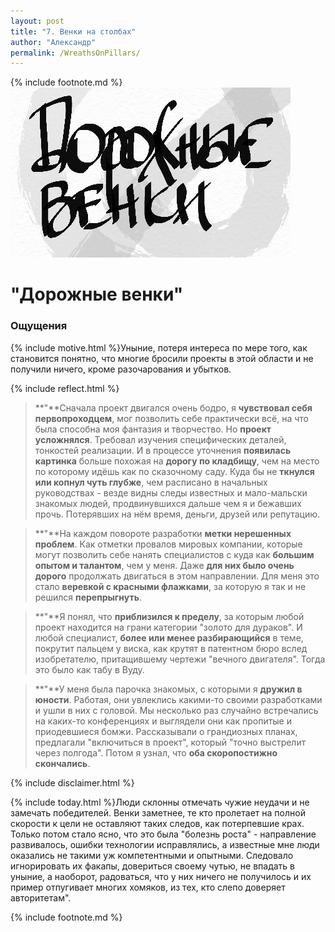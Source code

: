 ```yaml
---
layout: post
title: "7. Венки на столбах"
author: "Александр"
permalink: /WreathsOnPillars/
---
```

{% include footnote.md %}
!["Дорожные венки"](/_img/7.jpg)
# "Дорожные венки"

### Ощущения
{% include motive.html %}Уныние, потеря интереса по мере того, как становится понятно, что многие бросили проекты в этой области и не получили ничего, кроме разочарования и убытков.

{% include reflect.html %}
>**"**Сначала проект двигался очень бодро, я **чувствовал себя первопроходцем**, мог позволить себе практически всё, на что была способна моя фантазия и творчество. Но **проект усложнялся**. Требовал изучения специфических деталей, тонкостей реализации. И в процессе уточнения **появилась картинка** больше похожая на **дорогу по кладбищу**, чем на место по которому идёшь как по сказочному саду. Куда бы не **ткнулся или копнул чуть глубже**, чем расписано в начальных руководствах - везде видны следы известных и мало-мальски знакомых людей, продвинувшихся дальше чем я и бежавших прочь. Потерявших на нём время, деньги, друзей или репутацию. 

>**"**На каждом повороте разработки **метки нерешенных проблем**. Как отметки провалов мировых компании, которые могут позволить себе нанять специалистов с куда как **большим опытом и талантом**, чем у меня. Даже **для них было очень дорого** продолжать двигаться в этом направлении. Для меня это стало **веревкой с красными флажками**, за которую я так и не решился **перепрыгнуть**. 

>**"**Я понял, что **приблизился к пределу**, за которым любой проект находится на грани категории "золото для дураков". И любой специалист, **более или менее разбирающийся** в теме, покрутит пальцем у виска, как крутят в патентном бюро вслед изобретателю, притащившему чертежи "вечного двигателя". Тогда это было как табу в Вуду.

>**"**У меня была парочка знакомых, с которыми я **дружил в юности**. Работая, они увлеклись какими-то своими разработками и ушли в них с головой. Мы несколько раз случайно встречались на каких-то конференциях и выглядели они как пропитые и приодевшиеся бомжи. Рассказывали о грандиозных планах, предлагали "включиться в проект", который "точно выстрелит через полгода". Потом я узнал, что **оба скоропостижно скончались**. 

{% include disclaimer.html %}

{% include today.html %}Люди склонны отмечать чужие неудачи и не замечать победителей. Венки заметнее, те кто пролетает на полной скорости к цели не оставляют таких следов, как потерпевшие крах. Только потом стало ясно, что это была "болезнь роста" - направление развивалось, ошибки технологии исправлялись, а известные мне люди оказались не такими уж компетентными и опытными. Следовало игнорировать их факапы, довериться своему чутью, не впадать в уныние, а наоборот, радоваться, что у них ничего не получилось и их пример отпугивает многих хомяков, из тех, кто слепо доверяет авторитетам".


{% include footnote.md %}
